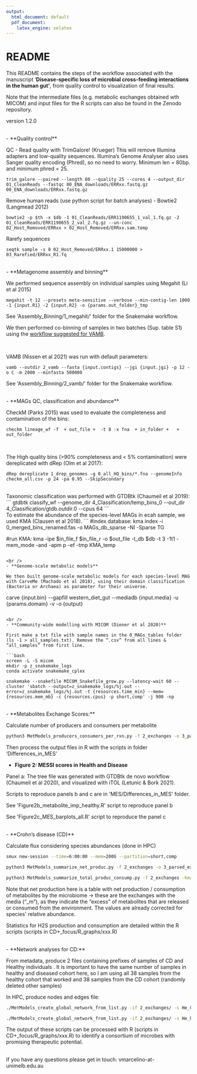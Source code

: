 ```yaml
---
output:
  html_document: default
  pdf_document: 
    latex_engine: xelatex
---
```

# README

This README contains the steps of the workflow associated with the manuscript ‘**Disease-specific loss of microbial cross-feeding interactions in the human gut’**, from quality control to visualization of final results.


Note that the intermediate files (e.g. metabolic exchanges obtained wth MICOM) and input files for the R scripts can also be found in the Zenodo repository.

version 1.2.0

<br />
- **Quality control**

QC - Read quality with TrimGalore! (Krueger)
This will remove Illumina adapters and low-quality sequences.
Illumina’s Genome Analyser also uses Sanger quality encoding (Phred), so no need to worry. Minimum len = 80bp. and minimum phred = 25.

```
trim_galore --paired --length 80 --quality 25 --cores 4 --output_dir 01_CleanReads --fastqc 00_ENA_downloads/ERRxx.fastq.gz 00_ENA_downloads/ERRxx.fastq.gz
```

Remove human reads (use python script for batch analyses) - Bowtie2 (Langmead 2012)
```
bowtie2 -p $th -x $db -1 01_CleanReads/ERR1190655_1_val_1.fq.gz -2 01_CleanReads/ERR1190655_2_val_2.fq.gz --un-conc  02_Host_Removed/ERRxx > 02_Host_Removed/ERRxx.sam.temp
```

Rarefy sequences
```
seqtk sample -s 8 02_Host_Removed/ERRxx.1 15000000 > 03_Rarefied/ERRxx_R1.fq
```
<br />
- **Metagenome assembly and binning**

We performed sequence assembly on individual samples using Megahit (Li et al 2015)

```
megahit -t 12 --presets meta-sensitive --verbose --min-contig-len 1000 -1 {input.R1} -2 {input.R2} -o {params.out_folder}_tmp
```

See 'Assembly_Binning/1_megahit/' folder for the Snakemake workflow.

We then performed co-binning of samples in two batches (Sup. table S1) using the [workflow suggested for VAMB](https://github.com/RasmussenLab/vamb).

<br />

VAMB (Nissen et al 2021) was run with default parameters:
```
vamb --outdir 2_vamb --fasta {input.contigs} --jgi {input.jgi} -p 12 -o C -m 2000 --minfasta 500000
```

See 'Assembly_Binning/2_vamb/' folder for the Snakemake workflow.


<br />
- **MAGs QC, classification and abundance**

CheckM (Parks 2015) was used to evaluate the completeness and contamination of the bins:
```
checkm lineage_wf -f  + out_file +  -t 8 -x fna  + in_folder +   + out_folder
```
<br />

The High quality bins (>90% completeness and < 5% contamination) were dereplicated with dRep (Olm et al 2017):
```
dRep dereplicate 1_drep_genomes -g 0_all_HQ_bins/*.fna --genomeInfo checkm_all.csv -p 24 -pa 0.95 --SkipSecondary
```
<br />
Taxonomic classification was performed with GTDBtk (Chaumeil et al 2019):
```
gtdbtk classify_wf --genome_dir 4_Classification/temp_bins_0 --out_dir 4_Classification/gtdb.outdir.0 --cpus 64
```
<br />
To estimate the abundance of the species-level MAGs in ecah sample, we used KMA (Clausen et al 2018).
```
#index database:
kma index -i 0_merged_bins_renamed.fas -o MAGs_db_sparse -NI -Sparse TG

#run KMA:
kma -ipe $in_file_f $in_file_r -o $out_file -t_db $db -t 3 -1t1 -mem_mode -and -apm p -ef -tmp KMA_temp
 
```

<br />
- **Genome-scale metabolic models**

We then built genome-scale metabolic models for each species-level MAG with CarveMe (Machado et al 2018), using their domain classification (Bacteria or Archaea) as parameter for their universe.

```
carve {input.bin} --gapfill western_diet_gut --mediadb {input.media} -u {params.domain} -v -o {output}
```

<br />
- **Community-wide modelling with MICOM (Diener et al 2020)**

First make a txt file with sample names in the 0_MAGs_tables folder (ls -1 > all_samples.txt). Remove the “.csv” from all lines & “all_samples” from first line.

```bash
screen -L -S micom
mkdir -p z_snakemake_logs
conda activate snakemake_cplex

snakemake --snakefile MICOM_Snakefile_grow.py --latency-wait 60 --cluster 'sbatch --output=z_snakemake_logs/%j.out --error=z_snakemake_logs/%j.out -t {resources.time_min} --mem={resources.mem_mb} -c {resources.cpus} -p short,comp' -j 900 -np

```
<br />
- **Metabolites Exchange Scores:**

Calculate number of producers and consumers per metabolite

```bash
python3 MetModels_producers_consumers_per_rxn.py -f 2_exchanges -o 3_parsed_exchanges/producers_consumers.csv

```

Then process the output files in R with the scripts in folder ‘Differences_in_MES’
<br />

- **Figure 2: MESSI scores in Health and Disease**

Panel a: The tree file was generated with GTDBtk de novo workflow (Chaumeil et al 2020), and visualized with iTOL (Letunic & Bork 2021).

Scripts to reproduce panels b and c are in 'MES/Differences_in_MES' folder.

See 'Figure2b_metabolite_imp_healthy.R' script to reproduce panel b

See 'Figure2c_MES_barplots_all.R' script to reproduce the panel c


<br />
- **Crohn’s disease (CD)**

Calculate flux considering species abundances (done in HPC)

```bash
smux new-session --time=6:00:00 --mem=200G --partition=short,comp

python3 MetModels_summarize_net_produc.py -f 2_exchanges -o 3_parsed_exchanges/net_produc_consump_merged.csv

python3 MetModels_summarize_total_produc_consump.py -f 2_exchanges -kma 1.1_merged_kma_simplified4summarize_production_consumption.csv -op 3_parsed_exchanges/total_production.csv -oc 3_parsed_exchanges/total_consumption.csv

```

Note that net production here is a table with net production / consumption of metabolites by the microbiome
-> these are the exchanges with the media (“_m”), as they indicate the “excess" of metabolites that are released or consumed from the environment. The values are already corrected for species' relative abundance.

Statistics for H2S production and consumption are detailed within the R scripts (scripts in CD+_focus/R_graphs/xxx.R)

<br />
- **Network analyses for CD:**

From metadata, produce 2 files containing prefixes of samples of CD and Healthy individuals .
It is important to have the same number of samples in healthy and diseased cohort here, so I am using all 38 samples from the healthy cohort that worked and 38 samples from the CD cohort (randomly deleted other samples)

In HPC, produce nodes and edges file:

```bash
./MetModels_create_global_network_from_list.py -if 2_exchanges/ -s He_CD_prefixes_rarefied.txt -m h2s_e -sp wanted_spp_classification.tsv -on 4_nodes_edges_He2017/He_CD_nodes.csv -oe 4_nodes_edges_He2017/He_CD_edges.csv

./MetModels_create_global_network_from_list.py -if 2_exchanges/ -s He_healthy_prefixes_all_that_worked.txt -m h2s_e -sp wanted_spp_classification.tsv -on 4_nodes_edges_He2017/He_healthy_nodes.csv -oe 4_nodes_edges_He2017/He_healthy_edges.csv
```

The output of these scripts can be processed with R (scripts in CD+_focus/R_graphs/xxx.R) to identify a consortium of microbes with promising therapeutic potential.

<br />
If you have any questions please get in touch: vmarcelino-at-unimelb.edu.au
<br />
